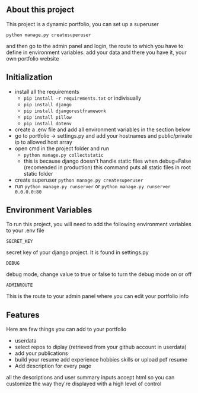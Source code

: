 ## About this project

This project is a dynamic portfolio, you can set up a superuser

`python manage.py createsuperuser`

and then go to the admin panel and login, the route to which you have to define in environment variables. add your data and there you have it, your own portfolio website

## Initialization

- install all the requirements
    - `pip install -r requirements.txt`
    or indivisually
    - `pip install django`
    - `pip install djangorestframework`
    - `pip install pillow`
    - `pip install dotenv`
- create a .env file and add all environment variables in the section below
- go to portfolio -> settings.py and add your hostnames and public/private ip to allowed host array
- open cmd in the project folder and run 
    - `python manage.py collectstatic`
    - this is because django doesn't handle static files when debug=False (recomended in production) this command puts all static files in root static folder
- create superuser `python manage.py createsuperuser`
- run `python manage.py runserver` or `python manage.py runserver 0.0.0.0:80`


## Environment Variables

To run this project, you will need to add the following environment variables to your .env file

`SECRET_KEY`

secret key of your django project. It is found in settings.py

`DEBUG `

debug mode, change value to true or false to turn the debug mode on or off

`ADMINROUTE `

This is the route to your admin panel where you can edit your portfolio info


## Features

Here are few things you can add to your portfolio

- userdata 
- select repos to diplay (retrieved from your github account in userdata)
- add your publications
- build your resume add experience hobbies skills or upload pdf resume
- Add description for every page

all the descriptions and user summary inputs accept html so you can customize the way they're displayed with a high level of control